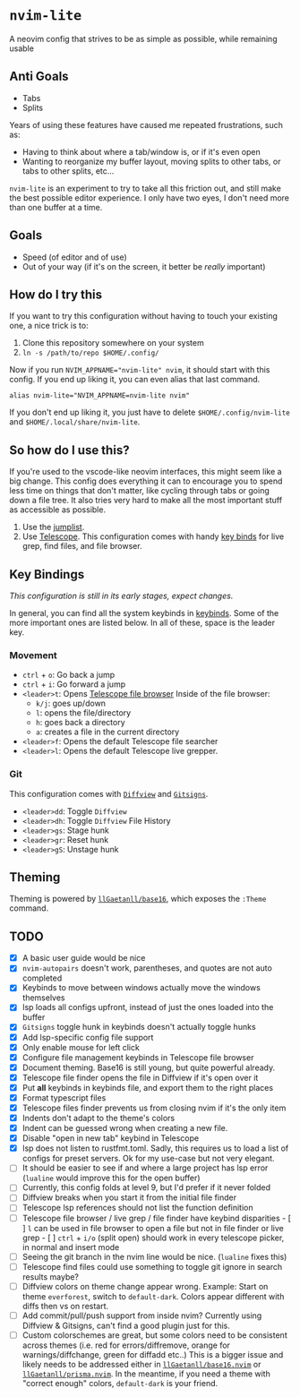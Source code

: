 # `nvim-lite`
A neovim config that strives to be as simple as possible, while remaining usable

## Anti Goals
- Tabs
- Splits

Years of using these features have caused me repeated frustrations, such as:
- Having to think about where a tab/window is, or if it's even open
- Wanting to reorganize my buffer layout, moving splits to other tabs, or tabs
to other splits, etc...

`nvim-lite` is an experiment to try to take all this friction out, and still
make the best possible editor experience. I only have two eyes, I don't need
more than one buffer at a time.

## Goals
- Speed (of editor and of use)
- Out of your way (if it's on the screen, it better be *really* important)

## How do I try this

If you want to try this configuration without having to touch your existing one,
a nice trick is to:

1. Clone this repository somewhere on your system
2. `ln -s /path/to/repo $HOME/.config/`

Now if you run `NVIM_APPNAME="nvim-lite" nvim`, it should start with this
config. If you end up liking it, you can even alias that last command.

```
alias nvim-lite="NVIM_APPNAME=nvim-lite nvim"
```

If you don't end up liking it, you just have to delete `$HOME/.config/nvim-lite`
and `$HOME/.local/share/nvim-lite`.

## So how do I use this?

If you're used to the vscode-like neovim interfaces, this might seem like a big
change. This config does everything it can to encourage you to spend less time
on things that don't matter, like cycling through tabs or going down a file
tree. It also tries very hard to make all the most important stuff as accessible
as possible.

1. Use the [jumplist](https://neovim.io/doc/user/motion.html#_8.-jumps).
2. Use [Telescope](https://github.com/nvim-telescope/telescope.nvim). This
   configuration comes with handy [key binds](#key_bindings) for live grep, find
   files, and file browser.

## Key Bindings

*This configuration is still in its early stages, expect changes.*

In general, you can find all the system keybinds in
[keybinds](./lua/config/keybinds.lua). Some of the more important ones are
listed below. In all of these, space is the leader key.

### Movement

- `ctrl` + `o`: Go back a jump
- `ctrl` + `i`: Go forward a jump
- `<leader>t`: Opens [Telescope file browser](https://github.com/nvim-telescope/telescope-file-browser.nvim)
  Inside of the file browser:
  - `k/j`: goes up/down
  - `l`: opens the file/directory
  - `h`: goes back a directory
  - `a`: creates a file in the current directory
- `<leader>f`: Opens the default Telescope file searcher
- `<leader>l`: Opens the default Telescope live grepper.

### Git

This configuration comes with
[`Diffview`](https://github.com/sindrets/diffview.nvim/) and
[`Gitsigns`](https://github.com/lewis6991/gitsigns.nvim).

- `<leader>dd`: Toggle `Diffview`
- `<leader>dh`: Toggle `Diffview` File History
- `<leader>gs`: Stage hunk
- `<leader>gr`: Reset hunk
- `<leader>gS`: Unstage hunk

## Theming

Theming is powered by [`llGaetanll/base16`](https://github.com/llGaetanll/base16.nvim), which exposes the `:Theme` command.

## TODO
- [x] A basic user guide would be nice
- [x] `nvim-autopairs` doesn't work, parentheses, and quotes are not auto completed
- [x] Keybinds to move between windows actually move the windows themselves
- [x] lsp loads all configs upfront, instead of just the ones loaded into the buffer
- [x] `Gitsigns` toggle hunk in keybinds doesn't actually toggle hunks
- [x] Add lsp-specific config file support
- [x] Only enable mouse for left click
- [x] Configure file management keybinds in Telescope file browser 
- [x] Document theming. Base16 is still young, but quite powerful already.
- [x] Telescope file finder opens the file in Diffview if it's open over it
- [x] Put **all** keybinds in keybinds file, and export them to the right places
- [x] Format typescript files
- [x] Telescope files finder prevents us from closing nvim if it's the only item
- [x] Indents don't adapt to the theme's colors
- [x] Indent can be guessed wrong when creating a new file.
- [x] Disable "open in new tab" keybind in Telescope
- [x] lsp does not listen to rustfmt.toml.
      Sadly, this requires us to load a list of configs for preset servers. Ok
      for my use-case but not very elegant.
- [ ] It should be easier to see if and where a large project has lsp error (`lualine` would improve this for the open buffer)
- [ ] Currently, this config folds at level 9, but I'd prefer if it never folded
- [ ] Diffview breaks when you start it from the initial file finder
- [ ] Telescope lsp references should not list the function definition
- [ ] Telescope file browser / live grep / file finder have keybind disparities
      - [ ] `l` can be used in file browser to open a file but not in file finder or
        live grep
      - [ ] `ctrl` + `i/o` (split open) should work in every telescope picker, in normal and insert mode
- [ ] Seeing the git branch in the nvim line would be nice. (`lualine` fixes this)
- [ ] Telescope find files could use something to toggle git ignore in search
      results maybe?
- [ ] Diffview colors on theme change appear wrong.
      Example: Start on theme `everforest`, switch to `default-dark`. Colors
      appear different with diffs then vs on restart.
- [ ] Add commit/pull/push support from inside nvim? Currently using Diffview &
      Gitsigns, can't find a good plugin just for this.
- [ ] Custom colorschemes are great, but some colors need to be consistent
      across themes (i.e. red for errors/diffremove, orange for
      warnings/diffchange, green for diffadd etc..) This is a bigger issue and
      likely needs to be addressed either in
      [`llGaetanll/base16.nvim`](https://github.com/llGaetanll/base16.nvim) or
      [`llGaetanll/prisma.nvim`](https://github.com/llGaetanll/prisma.nvim). In
      the meantime, if you need a theme with "correct enough" colors,
      `default-dark` is your friend.
